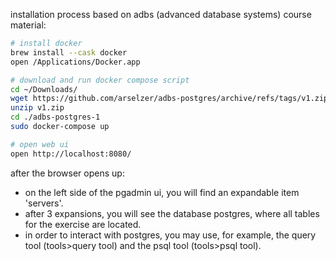 installation process based on adbs (advanced database systems) course material:

```bash
# install docker
brew install --cask docker
open /Applications/Docker.app

# download and run docker compose script
cd ~/Downloads/
wget https://github.com/arselzer/adbs-postgres/archive/refs/tags/v1.zip
unzip v1.zip
cd ./adbs-postgres-1
sudo docker-compose up

# open web ui
open http://localhost:8080/
```

after the browser opens up:

- on the left side of the pgadmin ui, you will find an expandable item 'servers'.
- after 3 expansions, you will see the database postgres, where all tables for the exercise are located.
- in order to interact with postgres, you may use, for example, the query tool (tools>query tool) and the psql tool (tools>psql tool).
